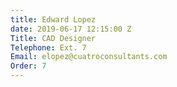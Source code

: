 ```yaml
---
title: Edward Lopez
date: 2019-06-17 12:15:00 Z
Title: CAD Designer
Telephone: Ext. 7
Email: elopez@cuatroconsultants.com
Order: 7
---
```


